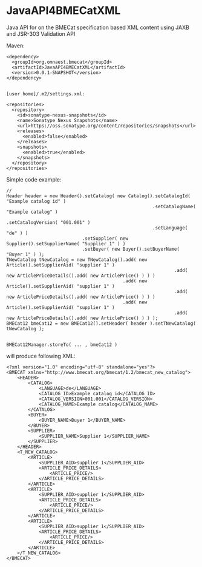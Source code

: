 JavaAPI4BMECatXML
=================

Java API for on the BMECat specification based XML content using JAXB and JSR-303 Validation API

Maven:

	<dependency>
	  <groupId>org.omnaest.bmecat</groupId>
	  <artifactId>JavaAPI4BMECatXML</artifactId>
	  <version>0.0.1-SNAPSHOT</version>
	</dependency>
	
	
	[user home]/.m2/settings.xml:
	
	<repositories>  
	  <repository>    
	    <id>sonatype-nexus-snapshots</id>    
	    <name>Sonatype Nexus Snapshots</name>    
	    <url>https://oss.sonatype.org/content/repositories/snapshots</url>    
	    <releases>      
	      <enabled>false</enabled>    
	    </releases>    
	    <snapshots>      
	      <enabled>true</enabled>    
	    </snapshots>  
	  </repository>
	</repositories>

Simple code example:

    //   
    Header header = new Header().setCatalog( new Catalog().setCatalogId( "Example catalog id" )
                                                          .setCatalogName( "Example catalog" )
                                                          .setCatalogVersion( "001.001" )
                                                          .setLanguage( "de" ) )
                                .setSupplier( new Supplier().setSupplierName( "Supplier 1" ) )
                                .setBuyer( new Buyer().setBuyerName( "Buyer 1" ) );
    TNewCatalog tNewCatalog = new TNewCatalog().add( new Article().setSupplierAid( "supplier 1" )
                                                                  .add( new ArticlePriceDetails().add( new ArticlePrice() ) ) )
                                               .add( new Article().setSupplierAid( "supplier 1" )
                                                                  .add( new ArticlePriceDetails().add( new ArticlePrice() ) ) )
                                               .add( new Article().setSupplierAid( "supplier 1" )
                                                                  .add( new ArticlePriceDetails().add( new ArticlePrice() ) ) );
    BMECat12 bmeCat12 = new BMECat12().setHeader( header ).setTNewCatalog( tNewCatalog );


	BMECat12Manager.storeTo( ... , bmeCat12 )
	
will produce following XML:
	
	<?xml version="1.0" encoding="utf-8" standalone="yes"?>
	<BMECAT xmlns="http://www.bmecat.org/bmecat/1.2/bmecat_new_catalog">
		<HEADER>
			<CATALOG>
				<LANGUAGE>de</LANGUAGE>
				<CATALOG_ID>Example catalog id</CATALOG_ID>
				<CATALOG_VERSION>001.001</CATALOG_VERSION>
				<CATALOG_NAME>Example catalog</CATALOG_NAME>
			</CATALOG>
			<BUYER>
				<BUYER_NAME>Buyer 1</BUYER_NAME>
			</BUYER>
			<SUPPLIER>
				<SUPPLIER_NAME>Supplier 1</SUPPLIER_NAME>
			</SUPPLIER>
		</HEADER>
		<T_NEW_CATALOG>
			<ARTICLE>
				<SUPPLIER_AID>supplier 1</SUPPLIER_AID>
				<ARTICLE_PRICE_DETAILS>
					<ARTICLE_PRICE/>
				</ARTICLE_PRICE_DETAILS>
			</ARTICLE>
			<ARTICLE>
				<SUPPLIER_AID>supplier 1</SUPPLIER_AID>
				<ARTICLE_PRICE_DETAILS>
					<ARTICLE_PRICE/>
				</ARTICLE_PRICE_DETAILS>
			</ARTICLE>
			<ARTICLE>
				<SUPPLIER_AID>supplier 1</SUPPLIER_AID>
				<ARTICLE_PRICE_DETAILS>
					<ARTICLE_PRICE/>
				</ARTICLE_PRICE_DETAILS>
			</ARTICLE>
		</T_NEW_CATALOG>
	</BMECAT>
	
